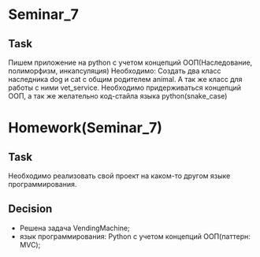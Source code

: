 # Seminar_7
## Task
Пишем приложение на python с учетом концепций ООП(Наследование, полиморфизм, инкапсуляция)
Необходимо: Создать два класс наследника dog и cat с общим родителем animal. 
А так же класс для работы с ними vet_service. Необходимо придерживаться концепций ООП, 
а так же желательно код-стайла языка python(snake_case)

# Homework(Seminar_7)
## Task
Необходимо реализовать свой проект на каком-то другом языке программирования.
## Decision
- Решена задача VendingMachine;
- язык программирования: Python с учетом концепций ООП(паттерн: MVC);
